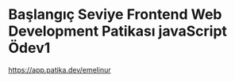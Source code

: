 # Başlangıç Seviye Frontend Web Development Patikası javaScript Ödev1
https://app.patika.dev/emelinur
